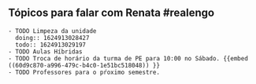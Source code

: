 ## Tópicos para falar com Renata #realengo
	- TODO Limpeza da unidade
	  doing:: 1624913028427
	  todo:: 1624913029197
	- TODO Aulas Híbridas
	- TODO Troca de horário da turma de PE para 10:00 no Sábado. {{embed ((60d9c870-a996-479c-b4c0-1e51bc518048)) }}
	- TODO Professores para o pŕoximo semestre.